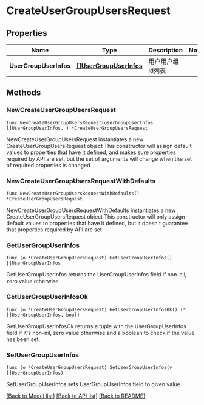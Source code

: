 # CreateUserGroupUsersRequest

## Properties

Name | Type | Description | Notes
------------ | ------------- | ------------- | -------------
**UserGroupUserInfos** | [**[]UserGroupUserInfos**](UserGroupUserInfos.md) | 用户用户组id列表 | 

## Methods

### NewCreateUserGroupUsersRequest

`func NewCreateUserGroupUsersRequest(userGroupUserInfos []UserGroupUserInfos, ) *CreateUserGroupUsersRequest`

NewCreateUserGroupUsersRequest instantiates a new CreateUserGroupUsersRequest object
This constructor will assign default values to properties that have it defined,
and makes sure properties required by API are set, but the set of arguments
will change when the set of required properties is changed

### NewCreateUserGroupUsersRequestWithDefaults

`func NewCreateUserGroupUsersRequestWithDefaults() *CreateUserGroupUsersRequest`

NewCreateUserGroupUsersRequestWithDefaults instantiates a new CreateUserGroupUsersRequest object
This constructor will only assign default values to properties that have it defined,
but it doesn't guarantee that properties required by API are set

### GetUserGroupUserInfos

`func (o *CreateUserGroupUsersRequest) GetUserGroupUserInfos() []UserGroupUserInfos`

GetUserGroupUserInfos returns the UserGroupUserInfos field if non-nil, zero value otherwise.

### GetUserGroupUserInfosOk

`func (o *CreateUserGroupUsersRequest) GetUserGroupUserInfosOk() (*[]UserGroupUserInfos, bool)`

GetUserGroupUserInfosOk returns a tuple with the UserGroupUserInfos field if it's non-nil, zero value otherwise
and a boolean to check if the value has been set.

### SetUserGroupUserInfos

`func (o *CreateUserGroupUsersRequest) SetUserGroupUserInfos(v []UserGroupUserInfos)`

SetUserGroupUserInfos sets UserGroupUserInfos field to given value.



[[Back to Model list]](../README.md#documentation-for-models) [[Back to API list]](../README.md#documentation-for-api-endpoints) [[Back to README]](../README.md)


